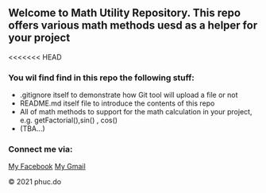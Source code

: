 ## Welcome to Math Utility Repository. This repo offers various math methods uesd as a helper for your project
<<<<<<< HEAD

### You wil find find in this repo the following stuff:
* .gitignore itself to demonstrate how Git tool will upload a file or not  
* README.md itself file to introduce the contents of this repo
* All of math methods to support for the math calculation in your project, e.g. getFactorial(),sin() , cos()
* (TBA...)

### Connect me via:
[My Facebook]()
[My Gmail](ngocphucdo2601@gmail.com)

© 2021 phuc.do

